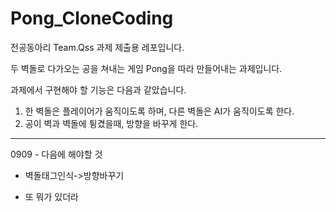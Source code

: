 # Pong_CloneCoding

전공동아리 Team.Qss 과제 제출용 레포입니다.

두 벽돌로 다가오는 공을 쳐내는 게임 Pong을 따라 만들어내는 과제입니다.

과제에서 구현해야 할 기능은 다음과 같았습니다.

1. 한 벽돌은 플레이어가 움직이도록 하며, 다른 벽돌은 AI가 움직이도록 한다.
2. 공이 벽과 벽돌에 튕겼을때, 방향을 바꾸게 한다.



------

0909 - 다음에 해야할 것

- 벽돌태그인식->방향바꾸기

- 또 뭐가 있더라